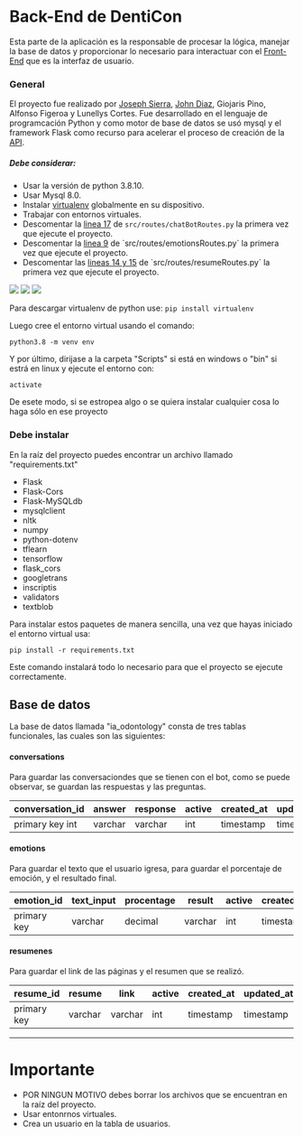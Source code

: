 # Back-End de DentiCon

Esta parte de la aplicación es la responsable de procesar la lógica, manejar la base de datos y proporcionar lo necesario para interactuar con el [Front-End](https://github.com/JoshSB-GIT/ia-odontology/tree/angular-appo) que es la interfaz de usuario.

### General

El proyecto fue realizado por [Joseph Sierra](https://github.com/JoshSB-GIT/), [John Diaz]([https://github.com/JhonD11]()), Giojaris Pino, Alfonso Figeroa y Lunellys Cortes.
Fue desarrollado en el lenguaje de programcación Python y como motor de base de datos se usó mysql y el framework Flask como recurso para acelerar el proceso de creación de la [API](https://en.wikipedia.org/wiki/API).

##### Debe considerar:

* Usar la versión de python 3.8.10.
* Usar Mysql 8.0.
* Instalar [virtualenv](https://virtualenv.pypa.io/en/latest/installation.html) globalmente en su dispositivo.
* Trabajar con entornos virtuales.
* Descomentar la [linea 17](https://github.com/JoshSB-GIT/ia-odontology/blob/master/src/routes/chatBotRoutes.py#:~:text=%23%20nltk.download(%27punkt%27)) de `src/routes/chatBotRoutes.py` la primera vez que ejecute el proyecto.
* Descomentar la [linea 9](https://github.com/JoshSB-GIT/ia-odontology/blob/master/src/routes/emotionsRoutes.py#:~:text=%23%20nltk.download(%27vader_lexicon%27)) de `src/routes/emotionsRoutes.py` la primera vez que ejecute el proyecto.
* Descomentar las [lineas 14 y 15](https://github.com/JoshSB-GIT/ia-odontology/blob/master/src/routes/resumeRoutes.py#:~:text=%23%20nltk.download(%27punkt,nltk.download(%27stopwords%27))) de `src/routes/resumeRoutes.py` la primera vez que ejecute el proyecto.

![](https://cdn-icons-png.flaticon.com/128/5968/5968350.png) ![](https://cdn-icons-png.flaticon.com/128/919/919836.png) ![](https://cdn.iconscout.com/icon/free/png-256/flask-51-285137.png?f=webp&w=120)

Para descargar virtualenv de python use:
`pip install virtualenv`

Luego cree el entorno virtual usando el comando:

`python3.8 -m venv env`

Y por último, dirijase a la carpeta "Scripts" si está en windows o "bin" si estrá en linux y ejecute el entorno con:

`activate`

De  esete modo, si se estropea algo o se quiera instalar cualquier cosa lo haga sólo en ese proyecto

### Debe instalar

En la raíz del proyecto puedes encontrar un archivo llamado "requirements.txt"

* Flask
* Flask-Cors
* Flask-MySQLdb
* mysqlclient
* nltk
* numpy
* python-dotenv
* tflearn
* tensorflow
* flask_cors
* googletrans
* inscriptis
* validators
* textblob

Para instalar estos paquetes de manera sencilla, una vez que hayas iniciado el entorno virtual usa:

`pip install -r requirements.txt`

Este comando instalará todo lo necesario para que el proyecto se ejecute correctamente.

## Base de datos

La base de datos llamada "ia_odontology" consta de tres tablas funcionales, las cuales son las siguientes:

#### conversations

Para guardar las conversaciondes que se tienen con el bot, como se puede observar, se guardan las respuestas y las preguntas.

| conversation_id | answer  | response | active | created_at | updated_at | user_id |
| --------------- | ------- | -------- | ------ | ---------- | ---------- | ------- |
| primary key int | varchar | varchar  | int    | timestamp  | timestamp  | int     |

#### emotions

Para guardar el texto que el usuario igresa, para guardar el porcentaje de emoción, y el resultado final.

| emotion_id  | text_input | procentage | result  | active | created_at | updated_at | user_id |
| ----------- | ---------- | ---------- | ------- | ------ | ---------- | ---------- | ------- |
| primary key | varchar    | decimal    | varchar | int    | timestamp  | timestamp  | int     |

#### resumenes

Para guardar el link de las páginas y el resumen que se realizó.

| resume_id   | resume  | link    | active | created_at | updated_at | user_id |
| ----------- | ------- | ------- | ------ | ---------- | ---------- | ------- |
| primary key | varchar | varchar | int    | timestamp  | timestamp  | int     |

---

# Importante

* POR NINGUN MOTIVO debes borrar los archivos que se encuentran en la raíz del proyecto.
* Usar entonrnos virtuales.
* Crea un usuario en la tabla de usuarios.
